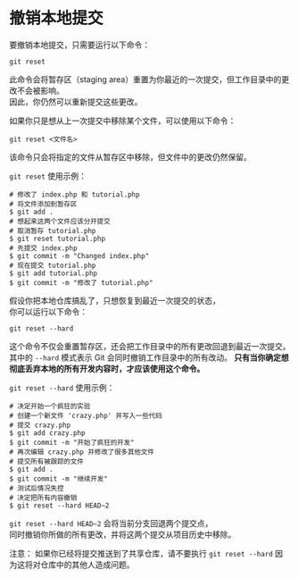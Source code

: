 # 撤销本地提交

要撤销本地提交，只需要运行以下命令：
```
git reset
```
此命令会将暂存区（staging area）重置为你最近的一次提交，但工作目录中的更改不会被影响。  
因此，你仍然可以重新提交这些更改。

如果你只是想从上一次提交中移除某个文件，可以使用以下命令：
```
git reset <文件名>
```
该命令只会将指定的文件从暂存区中移除，但文件中的更改仍然保留。

```git reset``` 使用示例：
```
# 修改了 index.php 和 tutorial.php
# 将文件添加到暂存区
$ git add .
# 想起来这两个文件应该分开提交
# 取消暂存 tutorial.php
$ git reset tutorial.php
# 先提交 index.php
$ git commit -m "Changed index.php"
# 现在提交 tutorial.php
$ git add tutorial.php
$ git commit -m "修改了 tutorial.php"
```

假设你把本地仓库搞乱了，只想恢复到最近一次提交的状态，  
你可以运行以下命令：
```
git reset --hard
```
这个命令不仅会重置暂存区，还会把工作目录中的所有更改回退到最近一次提交。
其中的 ```--hard``` 模式表示 Git 会同时撤销工作目录中的所有改动。
**只有当你确定想彻底丢弃本地的所有开发内容时，才应该使用这个命令。**

```git reset --hard``` 使用示例：
```
# 决定开始一个疯狂的实验
# 创建一个新文件 'crazy.php' 并写入一些代码
# 提交 crazy.php
$ git add crazy.php
$ git commit -m "开始了疯狂的开发"
# 再次编辑 crazy.php 并修改了很多其他文件
# 提交所有被跟踪的文件
$ git add .
$ git commit -m "继续开发"
# 测试后情况失控
# 决定把所有内容撤销
$ git reset --hard HEAD~2
```

```git reset --hard HEAD~2``` 会将当前分支回退两个提交点，  
同时撤销你所做的所有更改，并将这两个提交从项目历史中移除。

注意： 如果你已经将提交推送到了共享仓库，请不要执行 ```git reset --hard``` 因为这将对仓库中的其他人造成问题。